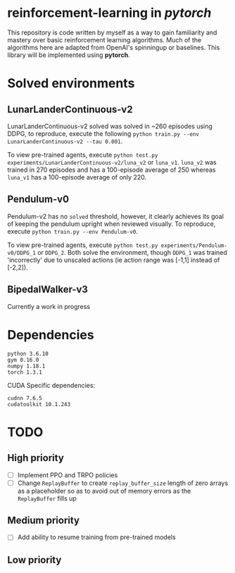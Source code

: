 # reinforcement-learning in *pytorch*
This repository is code written by myself as a way to gain familiarity and mastery over basic reinforcement learning algorithms. 
Much of the algorithms here are adapted from OpenAI's spinningup or baselines. 
This library will be implemented using **pytorch**.

# Solved environments
## LunarLanderContinuous-v2
LunarLanderContinuous-v2 solved was solved in ~260 episodes using DDPG, to reproduce, execute the following 
`python train.py --env LunarLanderContinuous-v2 --tau 0.001`.

To view pre-trained agents, execute `python test.py experiments/LunarLanderContinuous-v2/luna_v2` or `luna_v1`.
`luna_v2` was trained in 270 episodes and has a 100-episode average of 250 whereas `luna_v1` has a 100-episode average of only 220.

## Pendulum-v0
Pendulum-v2 has no `solved` threshold, however, it clearly achieves its goal of keeping the pendulum upright when reviewed visually. To reproduce, execute
`python train.py --env Pendulum-v0`.

To view pre-trained agents, execute `python test.py experiments/Pendulum-v0/DDPG_1` or `DDPG_2`. Both solve the environment, though `DDPG_1` was trained 'incorrectly' due to unscaled actions (ie action range was [-1,1] instead of [-2,2]).

## BipedalWalker-v3
Currently a work in progress

# Dependencies
`python 3.6.10`\
`gym 0.16.0`\
`numpy 1.18.1`\
`torch 1.3.1`

CUDA Specific dependencies:

`cudnn 7.6.5`\
`cudatoolkit 10.1.243`

# TODO
## High priority
- [ ] Implement PPO and TRPO policies
- [ ] Change `ReplayBuffer` to create `replay_buffer_size` length of zero arrays as a placeholder so as to avoid out of memory errors as the `ReplayBuffer` fills up

## Medium priority
- [ ] Add ability to resume training from pre-trained models

## Low priority